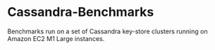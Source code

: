 Cassandra-Benchmarks
====================

Benchmarks run on a set of Cassandra key-store clusters running on Amazon EC2 
M1 Large instances.


